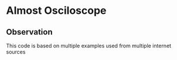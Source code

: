 # Almost Osciloscope
## Observation
This code is based on multiple examples used from multiple internet sources
